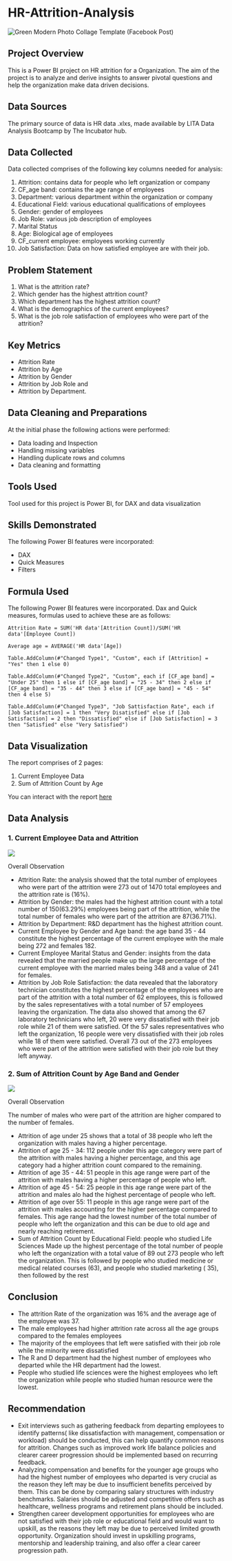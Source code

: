 
# HR-Attrition-Analysis

![Green Modern Photo Collage Template (Facebook Post)](https://github.com/user-attachments/assets/de17a172-d26d-4ff3-8fcb-706c01fa5fa9)

## Project Overview

This is a Power BI project on HR attrition for a Organization. The aim of the project is to analyze and derive insights to answer pivotal questions and help the organization make data driven decisions.

## Data Sources

The primary source of data is HR data .xlxs, made available by LITA Data Analysis Bootcamp by The Incubator hub.

## Data Collected

Data collected comprises of the following key columns needed for analysis:
1. Attrition: contains data for people who left organization or company
2. CF_age band: contains the age range of employees
3. Department: various department within the organization or company
4. Educational Field: various educational qualifications of employees
5. Gender: gender of employees
6. Job Role: various job description of employees
7. Marital Status
8. Age: Biological age of employees
9. CF_current employee: employees working currently
10. Job Satisfaction: Data on how satisfied employee are with their job.

## Problem Statement

1. What is the attrition rate?
2. Which gender has the highest attrition count?
3. Which  department has the highest attrition count?
4. What is the demographics of the current employees?
5. What is the job role satisfaction of employees who were part of the attrition?

 ## Key Metrics

- Attrition Rate
- Attrition by Age 
- Attrition by Gender
- Attrition by Job Role and 
- Attrition by Department.

## Data Cleaning and Preparations

At the initial phase the following actions were performed:
- Data loading and Inspection
- Handling missing variables
- Handling duplicate rows and columns
- Data cleaning and formatting

## Tools Used

Tool used for this project is Power BI, for DAX and data visualization

## Skills Demonstrated

The following Power BI features  were incorporated:
- DAX
- Quick Measures
- Filters

## Formula Used

The following Power BI features were incorporated. Dax and Quick measures, formulas used to achieve these are as follows:

```Power BI
Attrition Rate = SUM('HR data'[Attrition Count])/SUM('HR data'[Employee Count])

Average age = AVERAGE('HR data'[Age])

Table.AddColumn(#"Changed Type1", "Custom", each if [Attrition] = "Yes" then 1 else 0)

Table.AddColumn(#"Changed Type2", "Custom", each if [CF_age band] = "Under 25" then 1 else if [CF_age band] = "25 - 34" then 2 else if [CF_age band] = "35 - 44" then 3 else if [CF_age band] = "45 - 54" then 4 else 5)

Table.AddColumn(#"Changed Type3", "Job Sattisfaction Rate", each if [Job Satisfaction] = 1 then "Very Disatisfied" else if [Job Satisfaction] = 2 then "Dissatisfied" else if [Job Satisfaction] = 3 then "Satisfied" else "Very Satisfied")
```

## Data Visualization

The report comprises of 2 pages:
1. Current Employee Data
2. Sum of Attrition Count by Age

You can interact with the report [here](https://app.powerbi.com/view?r=eyJrIjoiMDAwNTdlMjQtYjljOC00YWIzLTgwZTItOGU3ODUyOWM4ZDljIiwidCI6IjUxMDUyMzkzLWY1ZjgtNDkwOS1hZWE4LTkyOWFhMjRhOGI0NyJ9
)

## Data Analysis

### 1. Current Employee Data and Attrition

![](CurrentEmployee_data.png)

Overall Observation
- Attrition Rate: the analysis showed that the total number of employees who were part of the attrition were 273 out of 1470 total employees and the attrition rate is (16%).
- Attrition by Gender: the males had the highest attrition count with a total number of 150(63.29%) employees being part of the attrition, while the total number of females who were part of the attrition are 87(36.71%).
- Attrition by Department: R&D department has the highest attrition count.
- Current Employee by Gender and Age band: the age band 35 - 44 constitute the highest percentage of the current employee with the male being 272 and females 182.
- Current Employee Marital Status and Gender: insights from the data revealed that the married people make up the large percentage of the current employee with the married males being 348 and a value of 241 for females.
- Attrition by Job Role Satisfaction: the data revealed that the laboratory technician constitutes the highest percentage of the employees who are part of the attrition with a total number of 62 employees, this is followed by the sales representatives with a total number of 57 employees leaving the organization. The data also showed that among the 67 laboratory technicians who left, 20 were very dissatisfied with their job role while 21 of them were satisfied.  Of the 57 sales representatives who left the organization, 16 people were very dissatisfied with their job roles while 18 of them were satisfied. Overall  73 out of the 273 employees who were part of the attrition were satisfied with their job role but they left anyway.

### 2. Sum of Attrition Count by Age Band and Gender

![](AttritionCount_by_Gender.png)

Overall Observation

The number of males who were part of the attrition are higher compared to the number of females.
- Attrition of  age under 25 shows that a total of 38 people who left the organization with males having a higher percentage.
- Attrition of age 25 - 34: 112 people under this age category were part of the attrition with males having a higher percentage, and this age category had a higher attrition count compared to the remaining. 
- Attrition of age 35 - 44:  51 people in this age range were part of the attrition with males having a higher percentage of people who left.
- Attrition of age 45 - 54: 25 people in this age range were part of the attrition and males alo had the highest percentage of people who left.
- Attrition of age over  55: 11 people in this age range were part of the attrition with males accounting for the higher percentage compared to females. This age range had the lowest number of the total number of people who left the organization and this can be due to old age and nearly reaching retirement.   
- Sum of Attrition Count by Educational Field: people who studied Life Sciences Made up the highest percentage of the total number of people who left the organization with a total value of 89 out 273 people who left the organization. This is followed by people who studied medicine or medical related courses (63), and people who studied marketing ( 35), then followed by the rest

## Conclusion 

- The attrition Rate of the organization was 16% and the average age of the employee was 37.
- The male employees had higher attrition rate across all the age groups compared to the females employees
- The majority of the employees that left were satisfied with their job role while the minority were dissatisfied
- The R and D department had the highest number of employees who departed while the HR department had the lowest.
- People who studied life sciences were the highest employees who left the organization while people who studied human resource were the lowest.

## Recommendation
- Exit interviews such as gathering feedback from departing employees  to identify patterns( like dissatisfaction with management, compensation or workload) should be conducted, this can help quantify common reasons for attrition. Changes such as improved work life balance policies and clearer career progression should be implemented based on recurring feedback.
- Analyzing compensation and benefits for the younger age groups who had the highest number of employees who departed  is very crucial as the reason they left may be due to insufficient benefits perceived by them. This can be done by comparing salary structures with industry benchmarks. Salaries should be adjusted and competitive offers such as healthcare, wellness programs and retirement plans should be included.
- Strengthen career development opportunities for employees who are not satisfied with their job role or educational field and would want to upskill, as the reasons they left may be due to perceived limited growth opportunity. Organization should invest in upskilling programs, mentorship and leadership training, and also offer a clear career progression path.















